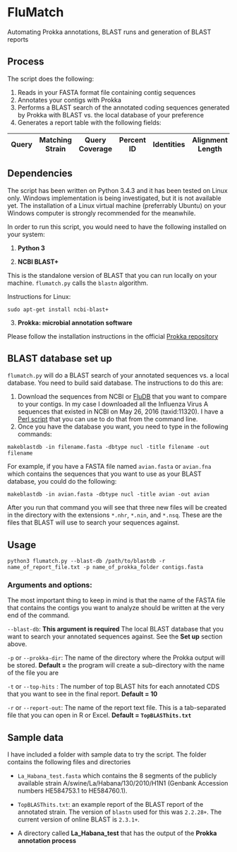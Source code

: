 # FluMatch
Automating Prokka annotations, BLAST runs and generation of BLAST reports

## Process

The script does the following:

1. Reads in your FASTA format file containing contig sequences
2. Annotates your contigs with Prokka
3. Performs a BLAST search of the annotated coding sequences generated by Prokka with BLAST vs. the local database of your preference
4. Generates a report table with the following fields:

Query | Matching Strain | Query Coverage | Percent ID | Identities | Alignment Length | Query Start | Query End | Subject End | Query Length | Subject Length | E-value 
----- | --------------- | ----------- | --------- | ------------- | ----------- | ---------- | ----------------------- | ---------------- | ---------- | ------- | -------------


## Dependencies

The script has been written on Python 3.4.3 and it has been tested on Linux only. Windows implementation is being investigated, but it is not available yet. The installation of a Linux virtual machine (preferrably Ubuntu) on your Windows computer is strongly recommended for the meanwhile.

In order to run this script, you would need to have the following installed on your system:

1. __Python 3__ 

2. __NCBI BLAST+__
  
  This is the standalone version of BLAST that you can run locally on your machine. `flumatch.py` calls the `blastn` algorithm.

  Instructions for Linux:

  `sudo apt-get install ncbi-blast+`
  
3. __Prokka: microbial annotation software__
  
  Please follow the installation instructions in the official [Prokka repository](https://github.com/tseemann/prokka)


## BLAST database set up 

`flumatch.py` will do a BLAST search of your annotated sequences vs. a local database. You need to build said database. The instructions to do this are:

1. Download the sequences from NCBI or [FluDB](fludb.org) that you want to compare to your contigs. In my case I downloaded all the Influenza Virus A sequences that existed in NCBI on May 26, 2016 (taxid:11320). I have a [Perl script](https://gist.github.com/ropolomx/1155bf740716d488f83b6f905fc2327d) that you can use to do that from the command line.
2. Once you have the database you want, you need to type in the following commands:

  `makeblastdb -in filename.fasta -dbtype nucl -title filename -out filename`

   For example, if you have a FASTA file named `avian.fasta` or `avian.fna` which contains the sequences that you want to use as your BLAST database, you could do the following:

  `makeblastdb -in avian.fasta -dbtype nucl -title avian -out avian`

  After you run that command you will see that three new files will be created in the directory with the extensions `*.nhr`, `*.nin`, and `*.nsq`. These are the files that BLAST will use to search your sequences against.

## Usage

`python3 flumatch.py --blast-db /path/to/blastdb -r name_of_report_file.txt -p name_of_prokka_folder contigs.fasta`

### Arguments and options:

The most important thing to keep in mind is that the name of the FASTA file that contains the contigs you want to analyze should be written at the very end of the command.

`--blast-db`: __This argument is required__ The local BLAST database that you want to search your annotated sequences against. See the __Set up__ section above.

`-p` or `--prokka-dir`: The name of the directory where the Prokka output will be stored. __Default =__ the program will create a sub-directory with the name of the file you are 

`-t` or `--top-hits` : The number of top BLAST hits for each annotated CDS that you want to see in the final report. __Default = 10__

`-r` or `--report-out`: The name of the report text file. This is a tab-separated file that you can open in R or Excel. __Default = `TopBLASThits.txt`__

## Sample data

I have included a folder with sample data to try the script. The folder contains the following files and directories 

* `La_Habana_test.fasta` which contains the 8 segments of the publicly available strain A/swine/La/Habana/130/2010/H1N1 (Genbank Accession numbers HE584753.1 to HE584760.1).

* `TopBLASThits.txt`: an example report of the BLAST report of the annotated strain. The version of `blastn` used for this was `2.2.28+`. The current version of online BLAST is `2.3.1+`.

* A directory called __La\_Habana\_test__ that has the output of the __Prokka annotation process__
